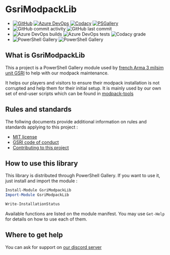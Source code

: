 # GsriModpackLib

*   [![GitHub](https://img.shields.io/badge/-GitHub-lightgrey)](https://github.com/team-gsri/GsriModpackLib) [![Azure DevOps](https://img.shields.io/badge/-Azure_DevOps-lightgrey)](https://dev.azure.com/gsri/GsriModpackLib/) [![Codacy](https://img.shields.io/badge/-Codacy-lightgrey)](https://app.codacy.com/project/ArwynFr/GsriModpackLib/dashboard) [![PSGallery](https://img.shields.io/badge/-PowerShell_Gallery-lightgrey)](https://www.powershellgallery.com/packages/GsriModpackLib)
*   ![GitHub commit activity](https://img.shields.io/github/commit-activity/m/team-gsri/GsriModpackLib) ![GitHub last commit](https://img.shields.io/github/last-commit/team-gsri/GsriModpackLib)
*   ![Azure DevOps builds](https://img.shields.io/azure-devops/build/gsri/GsriModpackLib/4) ![Azure DevOps tests](https://img.shields.io/azure-devops/tests/gsri/GsriModpackLib/4) ![Codacy grade](https://img.shields.io/codacy/grade/5779ec34ae84475092900e423428ec29)
*   ![PowerShell Gallery](https://img.shields.io/powershellgallery/v/GsriModpackLib) ![PowerShell Gallery](https://img.shields.io/powershellgallery/dt/GsriModpackLib)

## What is GsriModpackLib

This a project is a PowerShell Gallery module used by [french Arma 3 milsim unit GSRI](https://www.gsri.team) to help with our modpack maintenance.

It helps our players and visitors to ensure their modpack installation is not corrupted and help them for their initial setup. It is mainly used by our own set of end-user scripts which can be found in [modpack-tools](https://github.com/team-gsri/modpack-tools)

## Rules and standards

The follwing documents provide additional information on rules and standards applying to this project :

*   [MIT license](./LICENSE)
*   [GSRI code of conduct](./CODE_OF_CONDUCT.md)
*   [Contributing to this project](./CONTRIBUTING.md)

## How to use this library

This library is distributed through PowerShell Gallery. If you want to use it, just install and import the module :

```powershell
Install-Module GsriModpackLib
Import-Module GsriModpackLib

Write-InstallationStatus
```

Available functions are listed on the module manifest. You may use `Get-Help` for details on how to use each of them.

## Where to get help

You can ask for support on [our discord server](https://discord.gg/bhMn4jd)
